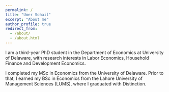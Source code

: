 ```yaml
---
permalink: /
title: "Umer Sohail"
excerpt: "About me"
author_profile: true
redirect_from: 
  - /about/
  - /about.html
---
```


I am a third-year PhD student in the Department of Economics at University of Delaware, with research interests in Labor Economics, Household Finance and Development Economics.


I completed my MSc in Economics from the University of Delaware. Prior to that, I earned my BSc in Economics from the Lahore University of Management Sciences (LUMS), where I graduated with Distinction.
